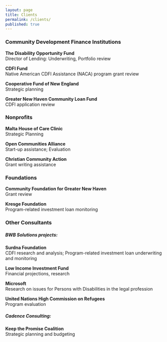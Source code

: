 ```yaml
---
layout: page
title: Clients
permalink: /clients/
published: true
---
```





  
  
### Community Development Finance Institutions

**The Disability Opportunity Fund**  
Director of Lending: Underwriting, Portfolio review

**CDFI Fund**  
Native American CDFI Assistance (NACA) program grant review

**Cooperative Fund of New England**  
Strategic planning

**Greater New Haven Community Loan Fund**  
CDFI application review

 
  
### Nonprofits	

**Malta House of Care Clinic**  
Strategic Planning

**Open Communities Alliance**  
Start-up assistance; Evaluation
  
**Christian Community Action**  
Grant writing assistance
  
  
### Foundations

**Community Foundation for Greater New Haven**  
Grant review

**Kresge Foundation**  
Program-related investment loan monitoring
  
  
  
### Other Consultants

##### BWB Solutions projects:

**Surdna Foundation**  
CDFI research and analysis; Program-related investment loan underwriting and monitoring

**Low Income Investment Fund**  
Financial projections, research

**Microsoft**  
Research on issues for Persons with Disabilities in the legal profession

**United Nations High Commission on Refugees**  
Program evaluation

##### Cadence Consulting:

**Keep the Promise Coalition**  
Strategic planning and budgeting
